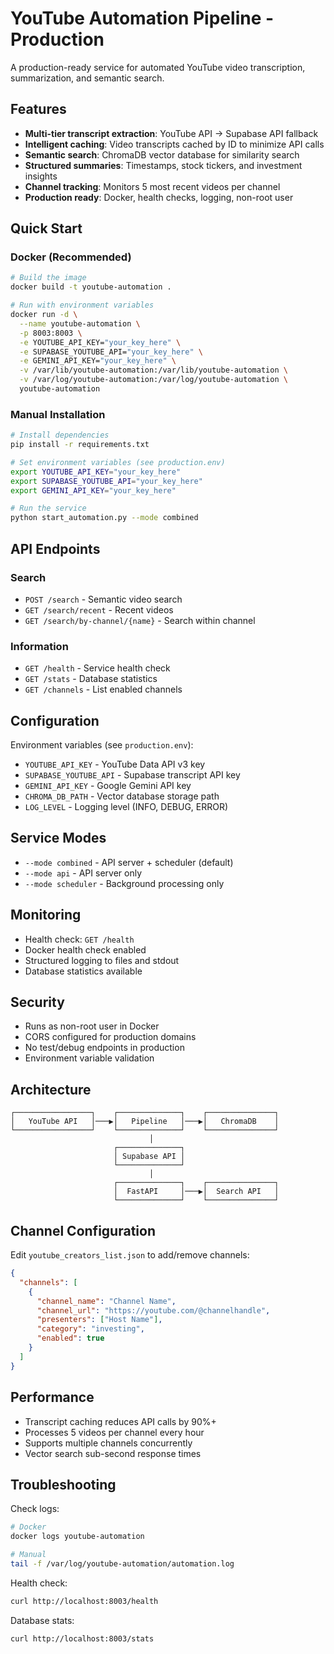 # YouTube Automation Pipeline - Production

A production-ready service for automated YouTube video transcription, summarization, and semantic search.

## Features

- **Multi-tier transcript extraction**: YouTube API → Supabase API fallback
- **Intelligent caching**: Video transcripts cached by ID to minimize API calls
- **Semantic search**: ChromaDB vector database for similarity search
- **Structured summaries**: Timestamps, stock tickers, and investment insights
- **Channel tracking**: Monitors 5 most recent videos per channel
- **Production ready**: Docker, health checks, logging, non-root user

## Quick Start

### Docker (Recommended)

```bash
# Build the image
docker build -t youtube-automation .

# Run with environment variables
docker run -d \
  --name youtube-automation \
  -p 8003:8003 \
  -e YOUTUBE_API_KEY="your_key_here" \
  -e SUPABASE_YOUTUBE_API="your_key_here" \
  -e GEMINI_API_KEY="your_key_here" \
  -v /var/lib/youtube-automation:/var/lib/youtube-automation \
  -v /var/log/youtube-automation:/var/log/youtube-automation \
  youtube-automation
```

### Manual Installation

```bash
# Install dependencies
pip install -r requirements.txt

# Set environment variables (see production.env)
export YOUTUBE_API_KEY="your_key_here"
export SUPABASE_YOUTUBE_API="your_key_here" 
export GEMINI_API_KEY="your_key_here"

# Run the service
python start_automation.py --mode combined
```

## API Endpoints

### Search
- `POST /search` - Semantic video search
- `GET /search/recent` - Recent videos
- `GET /search/by-channel/{name}` - Search within channel

### Information
- `GET /health` - Service health check
- `GET /stats` - Database statistics
- `GET /channels` - List enabled channels

## Configuration

Environment variables (see `production.env`):

- `YOUTUBE_API_KEY` - YouTube Data API v3 key
- `SUPABASE_YOUTUBE_API` - Supabase transcript API key  
- `GEMINI_API_KEY` - Google Gemini API key
- `CHROMA_DB_PATH` - Vector database storage path
- `LOG_LEVEL` - Logging level (INFO, DEBUG, ERROR)

## Service Modes

- `--mode combined` - API server + scheduler (default)
- `--mode api` - API server only
- `--mode scheduler` - Background processing only

## Monitoring

- Health check: `GET /health`
- Docker health check enabled
- Structured logging to files and stdout
- Database statistics available

## Security

- Runs as non-root user in Docker
- CORS configured for production domains
- No test/debug endpoints in production
- Environment variable validation

## Architecture

```
┌─────────────────┐    ┌──────────────┐    ┌───────────────┐
│   YouTube API   │───▶│   Pipeline   │───▶│   ChromaDB    │
└─────────────────┘    └──────────────┘    └───────────────┘
                               │
                       ┌──────────────┐
                       │ Supabase API │
                       └──────────────┘
                               │
                       ┌──────────────┐    ┌───────────────┐
                       │  FastAPI     │───▶│  Search API   │
                       └──────────────┘    └───────────────┘
```

## Channel Configuration

Edit `youtube_creators_list.json` to add/remove channels:

```json
{
  "channels": [
    {
      "channel_name": "Channel Name",
      "channel_url": "https://youtube.com/@channelhandle",
      "presenters": ["Host Name"],
      "category": "investing",
      "enabled": true
    }
  ]
}
```

## Performance

- Transcript caching reduces API calls by 90%+
- Processes 5 videos per channel every hour
- Supports multiple channels concurrently
- Vector search sub-second response times

## Troubleshooting

Check logs:
```bash
# Docker
docker logs youtube-automation

# Manual
tail -f /var/log/youtube-automation/automation.log
```

Health check:
```bash
curl http://localhost:8003/health
```

Database stats:
```bash
curl http://localhost:8003/stats
```